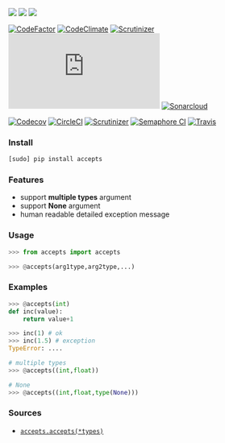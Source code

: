 [![](https://img.shields.io/pypi/pyversions/accepts.svg?maxAge=86400)](https://pypi.org/pypi/accepts/)
[![](https://img.shields.io/pypi/v/accepts.svg?maxAge=86400)](https://pypi.org/pypi/accepts/)
[![](https://img.shields.io/badge/libraries.io-accepts-green.svg)](https://libraries.io/pypi/accepts)

[![CodeFactor](https://www.codefactor.io/repository/github/looking-for-a-job/accepts.py/badge)](https://www.codefactor.io/repository/github/looking-for-a-job/accepts.py)
[![CodeClimate](https://codeclimate.com/github/looking-for-a-job/accepts.py/badges/gpa.svg)](https://codeclimate.com/github/looking-for-a-job/accepts.py)
[![Scrutinizer](https://scrutinizer-ci.com/g/looking-for-a-job/accepts.py/badges/quality-score.png?b=master)](https://scrutinizer-ci.com/g/looking-for-a-job/accepts.py/)
[![BetterCodeHub](https://bettercodehub.com/edge/badge/looking-for-a-job/accepts.py?branch=master)](https://bettercodehub.com/results/looking-for-a-job/accepts.py)
[![Sonarcloud](https://sonarcloud.io/api/project_badges/measure?project=accepts.py&metric=code_smells)](https://sonarcloud.io/dashboard?id=accepts.py)

[![Codecov](https://codecov.io/gh/looking-for-a-job/accepts.py/branch/master/graph/badge.svg)](https://codecov.io/gh/looking-for-a-job/accepts.py)
[![CircleCI](https://circleci.com/gh/looking-for-a-job/accepts.py/tree/master.svg?style=svg)](https://circleci.com/gh/looking-for-a-job/accepts.py/tree/master)
[![Scrutinizer](https://scrutinizer-ci.com/g/looking-for-a-job/accepts.py/badges/build.png?b=master)](https://scrutinizer-ci.com/g/looking-for-a-job/accepts.py/)
[![Semaphore CI](https://semaphoreci.com/api/v1/looking-for-a-job/accepts-py/branches/master/shields_badge.svg)](https://semaphoreci.com/looking-for-a-job/accepts-py)
[![Travis](https://api.travis-ci.org/looking-for-a-job/accepts.py.svg?branch=master)](https://travis-ci.org/looking-for-a-job/accepts.py/)

### Install
```bash
[sudo] pip install accepts
```

### Features
*	support **multiple types** argument
*	support **None** argument
*	human readable detailed exception message

### Usage
```python
>>> from accepts import accepts

>>> @accepts(arg1type,arg2type,...)
```

### Examples
```python
>>> @accepts(int)
def inc(value):
	return value+1

>>> inc(1) # ok
>>> inc(1.5) # exception
TypeError: ....

# multiple types
>>> @accepts((int,float))

# None
>>> @accepts((int,float,type(None)))
```

### Sources
+   [`accepts.accepts(*types)`](https://github.com/looking-for-a-job/accepts.py/blob/master/accepts/__init__.py)